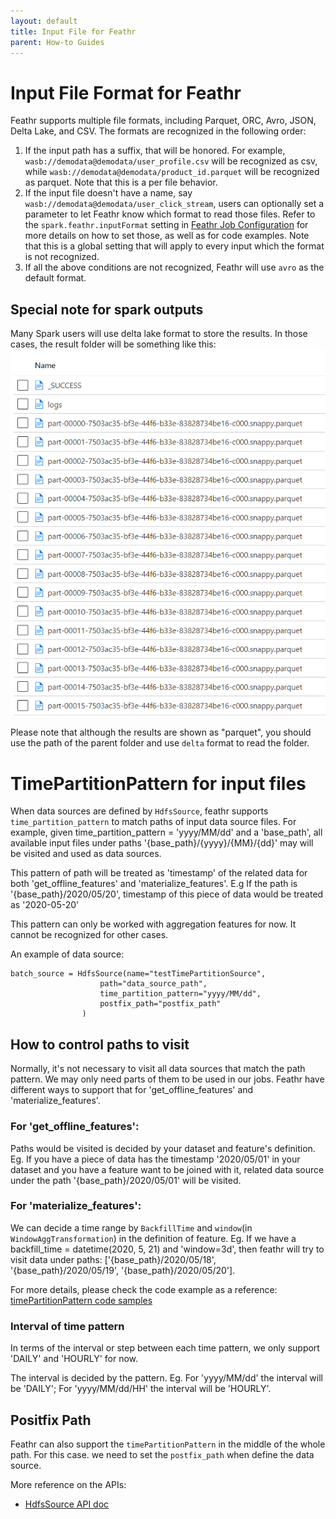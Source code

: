 ```yaml
---
layout: default
title: Input File for Feathr
parent: How-to Guides
---
```


# Input File Format for Feathr

Feathr supports multiple file formats, including Parquet, ORC, Avro, JSON, Delta Lake, and CSV. The formats are recognized in the following order:

1. If the input path has a suffix, that will be honored. For example, `wasb://demodata@demodata/user_profile.csv` will be recognized as csv, while `wasb://demodata@demodata/product_id.parquet` will be recognized as parquet. Note that this is a per file behavior.
2. If the input file doesn't have a name, say `wasb://demodata@demodata/user_click_stream`, users can optionally set a parameter to let Feathr know which format to read those files. Refer to the `spark.feathr.inputFormat` setting in [Feathr Job Configuration](./feathr-job-configuration.md) for more details on how to set those, as well as for code examples. Note that this is a global setting that will apply to every input which the format is not recognized.
3. If all the above conditions are not recognized, Feathr will use `avro` as the default format.

## Special note for spark outputs

Many Spark users will use delta lake format to store the results. In those cases, the result folder will be something like this:
![Spark Output](../images/spark-output.png)

Please note that although the results are shown as "parquet", you should use the path of the parent folder and use `delta` format to read the folder.

# TimePartitionPattern for input files
When data sources are defined by `HdfsSource`, feathr supports `time_partition_pattern` to match paths of input data source files. For example, given time_partition_pattern = 'yyyy/MM/dd' and a 'base_path', all available input files under paths '{base_path}/{yyyy}/{MM}/{dd}' may will be visited and used as data sources.

This pattern of path will be treated as 'timestamp' of the related data for both 'get_offline_features' and 'materialize_features'. E.g If the path is '{base_path}/2020/05/20', timestamp of this piece of data would be treated as '2020-05-20'

This pattern can only be worked with aggregation features for now. It cannot be recognized for other cases.

An example of data source:
```
batch_source = HdfsSource(name="testTimePartitionSource",
                    path="data_source_path",
                    time_partition_pattern="yyyy/MM/dd",
                    postfix_path="postfix_path"
                )
```
## How to control paths to visit
Normally, it's not necessary to visit all data sources that match the path pattern. We may only need parts of them to be used in our jobs. Feathr have different ways to support that for 'get_offline_features' and 'materialize_features'. 
### For 'get_offline_features':
Paths would be visited is decided by your dataset and feature's definition. Eg. If you have a piece of data has the timestamp '2020/05/01' in your dataset and you have a feature want to be joined with it, related data source under the path '{base_path}/2020/05/01' will be visited.
### For 'materialize_features':
We can decide a time range by `BackfillTime` and `window`(in `WindowAggTransformation`) in the definition of feature. Eg. If we have a backfill_time = datetime(2020, 5, 21) and 'window=3d', then feathr will try to visit data under paths: ['{base_path}/2020/05/18', '{base_path}/2020/05/19', '{base_path}/2020/05/20'].

For more details, please check the code example as a reference:
[timePartitionPattern code samples](../samples/time_partition_pattern_samples.py)
### Interval of time pattern
In terms of the interval or step between each time pattern, we only support 'DAILY' and 'HOURLY' for now.

The interval is decided by the pattern. Eg. For 'yyyy/MM/dd' the interval will be 'DAILY'; For 'yyyy/MM/dd/HH' the interval will be 'HOURLY'.

## Positfix Path
Feathr can also support the `timePartitionPattern` in the middle of the whole path. For this case. we need to set the `postfix_path` when define the data source.

More reference on the APIs:

- [HdfsSource API doc](https://feathr.readthedocs.io/en/latest/feathr.html#feathr.HdfsSource)